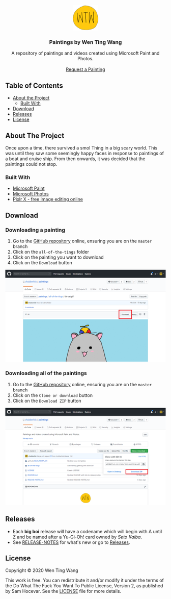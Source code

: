 <p align="center">
  <a href="https://github.com/chubberlisk/chubberlisk.github.io">
    <img src="all-of-the-tings/wtw.png" alt="Logo" width="80" height="80">
  </a>

  <h3 align="center">Paintings by Wen Ting Wang</h3>

  <p align="center">
    A repository of paintings and videos created using Microsoft Paint and Photos.
    <br />
    <br />
    <a href="https://github.com/chubberlisk/paintings/issues">Request a Painting</a>
  </p>
</p>

## Table of Contents

- [About the Project](#about-the-project)
  - [Built With](#built-with)
- [Download](#download)
- [Releases](#releases)
- [License](#license)

## About The Project

Once upon a time, there survived a smol Thing in a big scary world. This was until they saw some seemingly happy faces in response to paintings of a boat and cruise ship. From then onwards, it was decided that the paintings could not stop.

### Built With

- [Microsoft Paint](https://support.microsoft.com/en-gb/help/4027344/windows-10-get-microsoft-paint)
- [Microsoft Photos](https://www.microsoft.com/en-gb/p/microsoft-photos/9wzdncrfjbh4?activetab=pivot:overviewtab)
- [Pixlr X - free image editing online](https://pixlr.com/x/)

## Download

### Downloading a painting

1. Go to the [GitHub repository](https://github.com/chubberlisk/paintings) online, ensuring you are on the `master` branch
2. Click on the `all-of-the-tings` folder
3. Click on the painting you want to download
4. Click on the `Download` button

<p align="center">
  <img src="doc-images/download-painting.png" alt="Downloading a painting screenshot">
</p>

### Downloading all of the paintings

1. Go to the [GitHub repository](https://github.com/chubberlisk/paintings) online, ensuring you are on the `master` branch
2. Click on the `Clone or download` button
3. Click on the `Download ZIP` button

<p align="center">
  <img src="doc-images/download-paintings.png" alt="Downloading all paintings screenshot">
</p>

## Releases

- Each **big boi** release will have a codename which will begin with A until Z and be named after a Yu-Gi-Oh! card owned by _Seto Kaiba_.
- See [RELEASE-NOTES](/RELEASE-NOTES.md) for what's new or go to [Releases](https://github.com/chubberlisk/paintings/releases).

## License

Copyright © 2020 Wen Ting Wang

This work is free. You can redistribute it and/or modify it under the
terms of the Do What The Fuck You Want To Public License, Version 2,
as published by Sam Hocevar. See the [LICENSE](/LICENSE) file for more details.
